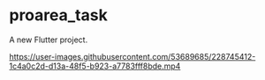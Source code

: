 # proarea_task

A new Flutter project.



https://user-images.githubusercontent.com/53689685/228745412-1c4a0c2d-d13a-48f5-b923-a7783fff8bde.mp4


